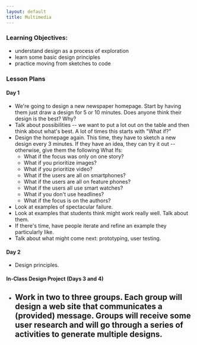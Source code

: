 ```yaml
---
layout: default
title: Multimedia
---
```


### Learning Objectives:

- understand design as a process of exploration
- learn some basic design principles
- practice moving from sketches to code

### Lesson Plans

#### Day 1

- We're going to design a new newspaper homepage. Start by having them just draw a design for 5 or 10 minutes. Does anyone think their design is the best? Why?
- Talk about possibilities -- we want to put a lot out on the table and then think about what's best. A lot of times this starts with "What if?"
- Design the homepage again. This time, they have to sketch a new design every 3 minutes. If they have an idea, they can try it out -- otherwise, give them the following What Ifs:
	- What if the focus was only on one story?
	- What if you prioritize images?
	- What if you prioritize video?
	- What if the users are all on smartphones?
	- What if the users are all on feature phones?
	- What if the users all use smart watches?
	- What if you don't use headlines?
	- What if the focus is on the authors?
- Look at examples of spectacular failure.
- Look at examples that students think might work really well. Talk about them.
- If there's time, have people iterate and refine an example they particularly like.
- Talk about what might come next: prototyping, user testing.

#### Day 2

- Design principles.


#### In-Class Design Project (Days 3 and 4)

- Work in two to three groups. Each group will design a web site that communicates a (provided) message. Groups will receive some user research and will go through a series of activities to generate multiple designs.
	-
